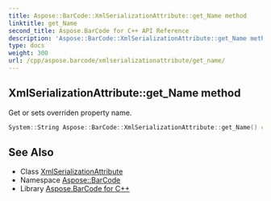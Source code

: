 ```yaml
---
title: Aspose::BarCode::XmlSerializationAttribute::get_Name method
linktitle: get_Name
second_title: Aspose.BarCode for C++ API Reference
description: 'Aspose::BarCode::XmlSerializationAttribute::get_Name method. Get or sets overriden property name in C++.'
type: docs
weight: 300
url: /cpp/aspose.barcode/xmlserializationattribute/get_name/
---
```

## XmlSerializationAttribute::get_Name method


Get or sets overriden property name.

```cpp
System::String Aspose::BarCode::XmlSerializationAttribute::get_Name() const
```

## See Also

* Class [XmlSerializationAttribute](../)
* Namespace [Aspose::BarCode](../../)
* Library [Aspose.BarCode for C++](../../../)
